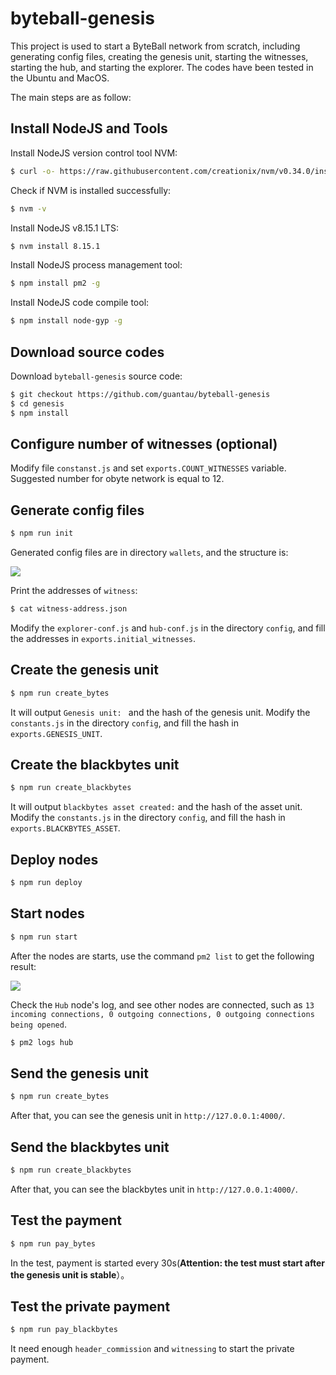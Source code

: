 # byteball-genesis
This project is used to start a ByteBall network from scratch, including generating config files, creating the genesis unit, starting the witnesses, starting the hub, and starting the explorer. The codes have been tested in the Ubuntu and MacOS.

The main steps are as follow:

## Install NodeJS and Tools

Install NodeJS version control tool NVM:

```bash
$ curl -o- https://raw.githubusercontent.com/creationix/nvm/v0.34.0/install.sh | bash
```

Check if NVM is installed successfully:

```bash
$ nvm -v
```

Install NodeJS v8.15.1 LTS:

```bash
$ nvm install 8.15.1
```

Install NodeJS process management tool:

```bash
$ npm install pm2 -g
```

Install NodeJS code compile tool:

```bash
$ npm install node-gyp -g
```

## Download source codes

Download `byteball-genesis` source code:

```bash
$ git checkout https://github.com/guantau/byteball-genesis
$ cd genesis
$ npm install
```

## Configure number of witnesses (optional)

Modify file `constanst.js` and set `exports.COUNT_WITNESSES` variable. Suggested number for obyte network is equal to 12.

## Generate config files

```bash
$ npm run init
```

Generated config files are in directory `wallets`, and the structure is: 

![](http://oc7urqs4c.bkt.clouddn.com/2018-09-16-byteball_wallets.png)

Print the addresses of `witness`:

```bash
$ cat witness-address.json
```

Modify the `explorer-conf.js` and `hub-conf.js` in the directory `config`, and fill the addresses in `exports.initial_witnesses`.

## Create the genesis unit

```bash
$ npm run create_bytes
```

It will output `Genesis unit: ` and the hash of the genesis unit. Modify the `constants.js` in the directory `config`, and fill the hash in `exports.GENESIS_UNIT`.

## Create the blackbytes unit

```bash
$ npm run create_blackbytes
```

It will output `blackbytes asset created:` and the hash of the asset unit. Modify the `constants.js` in the directory `config`, and fill the hash in `exports.BLACKBYTES_ASSET`.

## Deploy nodes

```bash
$ npm run deploy
```

## Start nodes

```bash
$ npm run start
```

After the nodes are starts, use the command `pm2 list` to get the following result:

![](http://oc7urqs4c.bkt.clouddn.com/2018-04-01-byteball-genesis-pm2.png)

Check the `Hub` node's log, and see other nodes are connected, such as `13 incoming connections, 0 outgoing connections, 0 outgoing connections being opened`.

```bash
$ pm2 logs hub
```

## Send the genesis unit

```bash
$ npm run create_bytes
```

After that, you can see the genesis unit in `http://127.0.0.1:4000/`.

## Send the blackbytes unit

```bash
$ npm run create_blackbytes
```

After that, you can see the blackbytes unit in `http://127.0.0.1:4000/`.


## Test the payment

```bash
$ npm run pay_bytes
```

In the test, payment is started every 30s(**Attention: the test must start after the genesis unit is stable**）。

## Test the private payment

```bash
$ npm run pay_blackbytes
```

It need enough `header_commission` and `witnessing` to start the private payment.